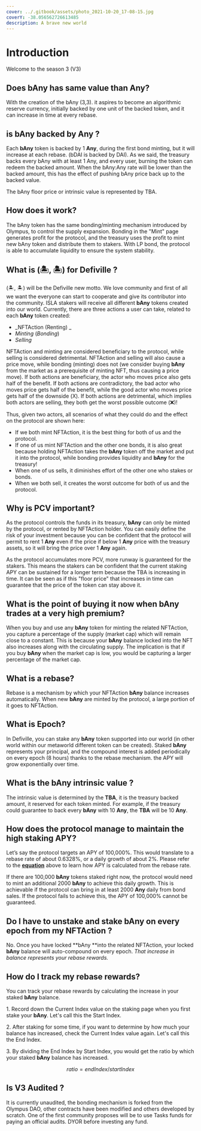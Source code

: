 ```yaml
---
cover: ../.gitbook/assets/photo_2021-10-20_17-08-15.jpg
coverY: -38.056562726613485
description: A brave new world
---
```


# Introduction

Welcome to the season 3 (V3)

## Does bAny has same value than Any? <a href="is-time-a-stable-coin" id="is-time-a-stable-coin"></a>

With the creation of the bAny (3,3). it aspires to become an algorithmic reserve currency, initially backed by one unit of the backed token, and it can increase in time at every rebase.

## is bAny backed by Any ? <a href="time-is-backed-not-pegged-1" id="time-is-backed-not-pegged-1"></a>

Each **bAny** token is backed by 1 **Any**, during the first bond minting, but it will increase at each rebase. (bDAI is backed by DAI). As we said, the treasury backs every bAny with at least 1 Any, and every user, burning the token can redeem the backed amount. When the bAny:Any rate will be lower than the backed amount, this has the effect of pushing bAny price back up to the backed value.

The bAny floor price or intrinsic value is represented by TBA.

## How does it work? <a href="how-does-it-work" id="how-does-it-work"></a>

The bAny token has the same bonding/minting mechanism introduced by Olympus, to control the supply expansion. Bonding in the "Mint" page generates profit for the protocol, and the treasury uses the profit to mint new bAny token and distribute them to stakers. With LP bond, the protocol is able to accumulate liquidity to ensure the system stability.

## What is (🏝, 🏝) for Defiville ? <a href="what-is-the-deal-with-hat-hat" id="what-is-the-deal-with-hat-hat"></a>

(🏝, 🏝) will be the Defiville new motto. We love community and first of all we want the everyone can start to cooperate and give its contributor into the community. ISLA stakers will receive all different **bAny** tokens created into our world. Currently, there are three actions a user can take, related to each **bAny** token created:

* _NFTAction (Renting) _
* _Minting_ (_Bonding_)
* _Selling_&#x20;

NFTAction and minting are considered beneficiary to the protocol, while selling is considered detrimental. NFTAction and selling will also cause a price move, while bonding (minting) does not (we consider buying **bAny** from the market as a prerequisite of minting NFT, thus causing a price move). If both actions are beneficiary, the actor who moves price also gets half of the benefit. If both actions are contradictory, the bad actor who moves price gets half of the benefit, while the good actor who moves price gets half of the downside (Ⅹ). If both actions are detrimental, which implies both actors are selling, they both get the worst possible outcome (❌)!

Thus, given two actors, all scenarios of what they could do and the effect on the protocol are shown here:

* If we both mint NFTAction, it is the best thing for both of us and the protocol.
* If one of us mint NFTAction and the other one bonds, it is also great because holding NFTAction takes the **bAny** token off the market and put it into the protocol, while bonding provides liquidity and **bAny** for the treasury!&#x20;
* When one of us sells, it diminishes effort of the other one who stakes or bonds.
* When we both sell, it creates the worst outcome for both of us and the protocol.

## Why is PCV important? <a href="why-is-pcv-important" id="why-is-pcv-important"></a>

As the protocol controls the funds in its treasury, **bAny** can only be minted by the protocol, or rented by NFTAction holder. You can easily define the risk of your investment because you can be confident that the protocol will permit to rent 1 **Any** even if the price if below 1 **Any** price with the treasury assets, so it will bring the price over 1 **Any** again.

As the protocol accumulates more PCV, more runway is guaranteed for the stakers. This means the stakers can be confident that the current staking APY can be sustained for a longer term because the TBA is increasing in time. It can be seen as if this "floor price" that increases in time can guarantee that the price of the token can stay above it.&#x20;

## What is the point of buying it now when bAny trades at a very high premium? <a href="what-is-the-point-of-buying-it-now-when-time-trades-at-a-very-high-premium" id="what-is-the-point-of-buying-it-now-when-time-trades-at-a-very-high-premium"></a>

When you buy and use any **bAny** token for minting the related NFTAction, you capture a percentage of the supply (market cap) which will remain close to a constant. This is because your **bAny** balance locked into the NFT also increases along with the circulating supply. The implication is that if you buy **bAny** when the market cap is low, you would be capturing a larger percentage of the market cap.

## What is a rebase? <a href="what-is-a-rebase" id="what-is-a-rebase"></a>

Rebase is a mechanism by which your NFTAction **bAny** balance increases automatically. When new **bAny** are minted by the protocol, a large portion of it goes to NFTAction.

## What is Epoch? <a href="what-is-apy" id="what-is-apy"></a>

In Defiville, you can stake any **bAny** token supported into our world (in other world within our metaworld different token can be created). Staked **bAny** represents your principal, and the compound interest is added periodically on every epoch (8 hours) thanks to the rebase mechanism. the APY will grow exponentially over time.

## What is the bAny intrinsic value ? <a href="what-will-be-time-intrinsic-value-in-the-future" id="what-will-be-time-intrinsic-value-in-the-future"></a>

The intrinsic value is determined by the **TBA**, it is the treasury backed amount, it reserved for each token minted. For example, if the treasury could guarantee to back every **bAny** with 10 **Any**, the **TBA** will be 10 **Any**.

## How does the protocol manage to maintain the high staking APY? <a href="how-does-the-protocol-manage-to-maintain-the-high-staking-apy" id="how-does-the-protocol-manage-to-maintain-the-high-staking-apy"></a>

Let’s say the protocol targets an APY of 100,000%. This would translate to a rebase rate of about 0.6328%, or a daily growth of about 2%. Please refer to the [**equation**](https://wonderland.gitbook.io/wonderland/basics/faq#how-is-the-apy-calculated) above to learn how APY is calculated from the rebase rate.

If there are 100,000 **bAny** tokens staked right now, the protocol would need to mint an additional 2000 **bAny** to achieve this daily growth. This is achievable if the protocol can bring in at least 2000 **Any** daily from bond sales. If the protocol fails to achieve this, the APY of 100,000% cannot be guaranteed.

## Do I have to unstake and stake bAny on every epoch from my NFTAction ? <a href="do-i-have-to-unstake-and-stake-time-on-every-epoch-to-get-my-rebase-rewards" id="do-i-have-to-unstake-and-stake-time-on-every-epoch-to-get-my-rebase-rewards"></a>

No. Once you have locked **bAny **into the related NFTAction, your locked **bAny** balance will auto-compound on every epoch. _That increase in balance represents your rebase rewards._

## How do I track my rebase rewards? <a href="how-do-i-track-my-rebase-rewards" id="how-do-i-track-my-rebase-rewards"></a>

You can track your rebase rewards by calculating the increase in your staked **bAny** balance.

1\. Record down the Current Index value on the staking page when you first stake your **bAny**. Let's call this the Start Index.

2\. After staking for some time, if you want to determine by how much your balance has increased, check the Current Index value again. Let's call this the End Index.

3\. By dividing the End Index by Start Index, you would get the ratio by which your staked **bAny** balance has increased.

$$
ratio = endIndex / startIndex
$$

## Is V3 Audited ?

&#x20;It is currently unaudited, the bonding mechanism is forked from the Olympus DAO, other contracts have been modified and others developed by scratch. One of the first community proposes will be to use Tasks funds for paying an official audits. DYOR before investing any fund.

